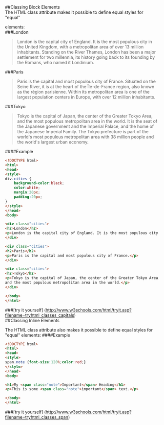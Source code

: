 ##Classing Block Elements  
The HTML class attribute makes it possible to define equal styles for "equal" <div> elements:  
###London  
>London is the capital city of England. It is the most populous city in the United Kingdom, with a metropolitan area of over 13 million inhabitants.
Standing on the River Thames, London has been a major settlement for two millennia, its history going back to its founding by the Romans, who named it Londinium.  

###Paris
>Paris is the capital and most populous city of France.
Situated on the Seine River, it is at the heart of the Île-de-France region, also known as the région parisienne.
Within its metropolitan area is one of the largest population centers in Europe, with over 12 million inhabitants.  


###Tokyo
>Tokyo is the capital of Japan, the center of the Greater Tokyo Area, and the most populous metropolitan area in the world.
It is the seat of the Japanese government and the Imperial Palace, and the home of the Japanese Imperial Family.
The Tokyo prefecture is part of the world's most populous metropolitan area with 38 million people and the world's largest urban economy.  

####Example  
```html
<!DOCTYPE html>
<html>
<head>
<style>
div.cities {
    background-color:black;
    color:white;
    margin:20px;
    padding:20px;
}
</style>
</head>
<body>

<div class="cities">
<h2>London</h2>
<p>London is the capital city of England. It is the most populous city in the United Kingdom, with a metropolitan area of over  13 million inhabitants.</p>
</div>

<div class="cities">
<h2>Paris</h2>
<p>Paris is the capital and most populous city of France.</p>
</div>

<div class="cities">
<h2>Tokyo</h2>
<p>Tokyo is the capital of Japan, the center of the Greater Tokyo Area,
and the most populous metropolitan area in the world.</p>
</div>

</body>
</html>
```
###[try it yourself] (http://www.w3schools.com/html/tryit.asp?filename=tryhtml_classes_capitals)  
##Classing Inline Elements

The HTML class attribute also makes it possible to define equal styles for "equal" <span> elements:
####Example
```html
<!DOCTYPE html>
<html>
<head>
<style>
span.note {font-size:120%;color:red;}
</style>
</head>
<body>

<h1>My <span class="note">Important</span> Heading</h1>
<p>This is some <span class="note">important</span> text.</p>

</body>
</html>
```
###[try it yourself] (http://www.w3schools.com/html/tryit.asp?filename=tryhtml_classes_span)  



